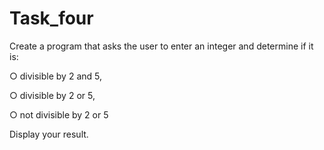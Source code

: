 # Task_four

Create a program that asks the user to enter an integer and determine if it
is:

○ divisible by 2 and 5,

○ divisible by 2 or 5,

○ not divisible by 2 or 5

Display your result.
